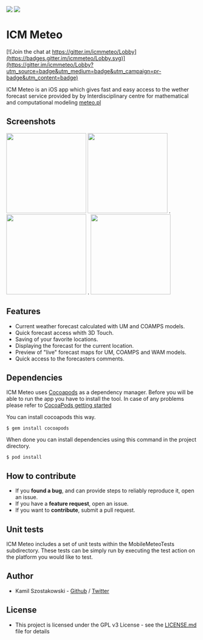 ![](https://img.shields.io/badge/platform-iOS-green.svg)
![](https://api.travis-ci.com/kamil-szostakowski/icmmeteo.svg?branch=develop)

# ICM Meteo #

[![Join the chat at https://gitter.im/icmmeteo/Lobby](https://badges.gitter.im/icmmeteo/Lobby.svg)](https://gitter.im/icmmeteo/Lobby?utm_source=badge&utm_medium=badge&utm_campaign=pr-badge&utm_content=badge)

ICM Meteo is an iOS app which gives fast and easy access to the wether forecast service provided by by Interdisciplinary centre for mathematical and computational modeling [meteo.pl](http://meteo.pl)

## Screenshots

<img src="https://raw.githubusercontent.com/kamil-szostakowski/icmmeteo/develop/iTunesAssets/Screen1.png" width="210" />   <img src="https://raw.githubusercontent.com/kamil-szostakowski/icmmeteo/develop/iTunesAssets/Screen2.png" width="210" /> . <img src="https://raw.githubusercontent.com/kamil-szostakowski/icmmeteo/develop/iTunesAssets/Screen3.png" width="210" /> . <img src="https://raw.githubusercontent.com/kamil-szostakowski/icmmeteo/develop/iTunesAssets/Screen4.png" width="210" /> 

## Features

- Current weather forecast calculated with UM and COAMPS models.
- Quick forecast access whith 3D Touch.
- Saving of your favorite locations.
- Displaying the forecast for the current location.
- Preview of "live" forecast maps for UM, COAMPS and WAM models.
- Quick access to the forecasters comments.

## Dependencies

ICM Meteo uses [Cocoapods](https://cocoapods.org/) as a dependency manager. Before you will be able to run the app you have to install the tool. In case of any problems please refer to [CocoaPods getting started](https://guides.cocoapods.org/using/getting-started.html)

You can install cocoapods this way.
```
$ gem install cocoapods
```

When done you can install dependencies using this command in the project directory.
```
$ pod install
```

## How to contribute

- If you __found a bug__, and can provide steps to reliably reproduce it, open an issue.
- If you have a __feature request__, open an issue.
- If you want to __contribute__, submit a pull request.

## Unit tests

ICM Meteo includes a set of unit tests within the MobileMeteoTests subdirectory. These tests can be simply run by executing the test action on the platform you would like to test.

## Author

- Kamil Szostakowski - [Github](https://github.com/kamil-szostakowski) / [Twitter](https://twitter.com/Szostakowskik)

## License

- This project is licensed under the GPL v3 License - see the [LICENSE.md](https://github.com/kamil-szostakowski/icmmeteo/blob/develop/LICENSE) file for details
